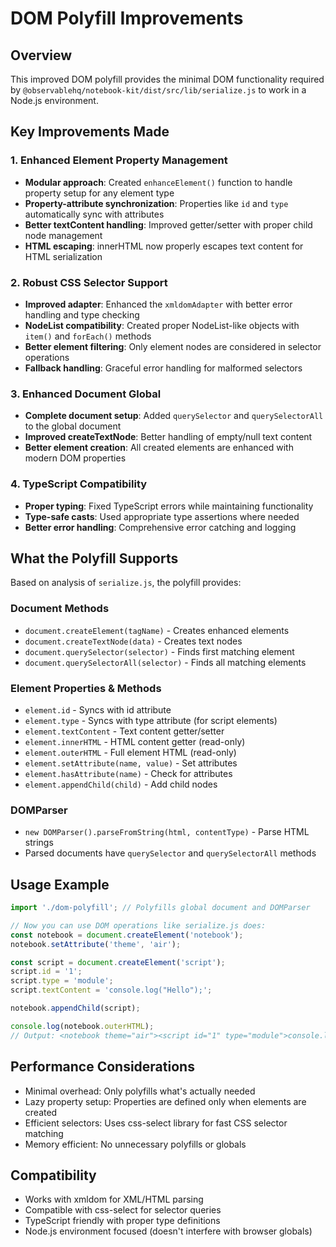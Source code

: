 # DOM Polyfill Improvements

## Overview
This improved DOM polyfill provides the minimal DOM functionality required by `@observablehq/notebook-kit/dist/src/lib/serialize.js` to work in a Node.js environment.

## Key Improvements Made

### 1. **Enhanced Element Property Management**
- **Modular approach**: Created `enhanceElement()` function to handle property setup for any element type
- **Property-attribute synchronization**: Properties like `id` and `type` automatically sync with attributes
- **Better textContent handling**: Improved getter/setter with proper child node management
- **HTML escaping**: innerHTML now properly escapes text content for HTML serialization

### 2. **Robust CSS Selector Support**
- **Improved adapter**: Enhanced the `xmldomAdapter` with better error handling and type checking
- **NodeList compatibility**: Created proper NodeList-like objects with `item()` and `forEach()` methods
- **Better element filtering**: Only element nodes are considered in selector operations
- **Fallback handling**: Graceful error handling for malformed selectors

### 3. **Enhanced Document Global**
- **Complete document setup**: Added `querySelector` and `querySelectorAll` to the global document
- **Improved createTextNode**: Better handling of empty/null text content
- **Better element creation**: All created elements are enhanced with modern DOM properties

### 4. **TypeScript Compatibility**
- **Proper typing**: Fixed TypeScript errors while maintaining functionality
- **Type-safe casts**: Used appropriate type assertions where needed
- **Better error handling**: Comprehensive error catching and logging

## What the Polyfill Supports

Based on analysis of `serialize.js`, the polyfill provides:

### Document Methods
- `document.createElement(tagName)` - Creates enhanced elements
- `document.createTextNode(data)` - Creates text nodes
- `document.querySelector(selector)` - Finds first matching element
- `document.querySelectorAll(selector)` - Finds all matching elements

### Element Properties & Methods
- `element.id` - Syncs with id attribute
- `element.type` - Syncs with type attribute (for script elements)
- `element.textContent` - Text content getter/setter
- `element.innerHTML` - HTML content getter (read-only)
- `element.outerHTML` - Full element HTML (read-only)
- `element.setAttribute(name, value)` - Set attributes
- `element.hasAttribute(name)` - Check for attributes
- `element.appendChild(child)` - Add child nodes

### DOMParser
- `new DOMParser().parseFromString(html, contentType)` - Parse HTML strings
- Parsed documents have `querySelector` and `querySelectorAll` methods

## Usage Example

```typescript
import './dom-polyfill'; // Polyfills global document and DOMParser

// Now you can use DOM operations like serialize.js does:
const notebook = document.createElement('notebook');
notebook.setAttribute('theme', 'air');

const script = document.createElement('script');
script.id = '1';
script.type = 'module';
script.textContent = 'console.log("Hello");';

notebook.appendChild(script);

console.log(notebook.outerHTML);
// Output: <notebook theme="air"><script id="1" type="module">console.log("Hello");</script></notebook>
```

## Performance Considerations
- Minimal overhead: Only polyfills what's actually needed
- Lazy property setup: Properties are defined only when elements are created
- Efficient selectors: Uses css-select library for fast CSS selector matching
- Memory efficient: No unnecessary polyfills or globals

## Compatibility
- Works with xmldom for XML/HTML parsing
- Compatible with css-select for selector queries
- TypeScript friendly with proper type definitions
- Node.js environment focused (doesn't interfere with browser globals)
